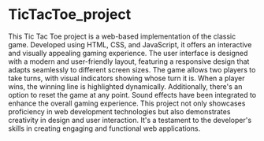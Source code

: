# TicTacToe_project
This Tic Tac Toe project is a web-based implementation of the classic game. Developed using HTML, CSS, and JavaScript, it offers an interactive and visually appealing gaming experience. The user interface is designed with a modern and user-friendly layout, featuring a responsive design that adapts seamlessly to different screen sizes. The game allows two players to take turns, with visual indicators showing whose turn it is. When a player wins, the winning line is highlighted dynamically. Additionally, there's an option to reset the game at any point. Sound effects have been integrated to enhance the overall gaming experience. This project not only showcases proficiency in web development technologies but also demonstrates creativity in design and user interaction. It's a testament to the developer's skills in creating engaging and functional web applications.
